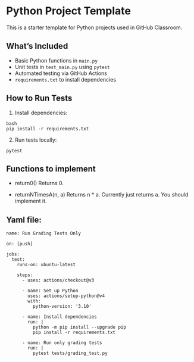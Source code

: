 # Python Project Template

This is a starter template for Python projects used in GitHub Classroom.

## What’s Included

- Basic Python functions in `main.py`
- Unit tests in `test_main.py` using `pytest`
- Automated testing via GitHub Actions
- `requirements.txt` to install dependencies

## How to Run Tests

1. Install dependencies:

```
bash
pip install -r requirements.txt
```

2. Run tests locally:
```
pytest
```

## Functions to implement
- return0()
Returns 0.

- returnNTimesA(n, a)
Returns n * a. Currently just returns a. You should implement it.

## Yaml file:
```
name: Run Grading Tests Only

on: [push]

jobs:
  test:
    runs-on: ubuntu-latest

    steps:
      - uses: actions/checkout@v3

      - name: Set up Python
        uses: actions/setup-python@v4
        with:
          python-version: '3.10'

      - name: Install dependencies
        run: |
          python -m pip install --upgrade pip
          pip install -r requirements.txt

      - name: Run only grading tests
        run: |
          pytest tests/grading_test.py
```
